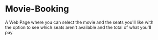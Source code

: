 # Movie-Booking
A Web Page where you can select the movie and the seats you'll like with the option to see which seats aren't available and the total of what you'll pay.
